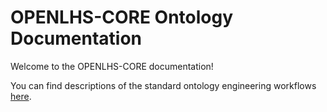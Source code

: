 # OPENLHS-CORE Ontology Documentation

[//]: # "This file is meant to be edited by the ontology maintainer."

Welcome to the OPENLHS-CORE documentation!

You can find descriptions of the standard ontology engineering workflows [here](odk-workflows/index.md).
